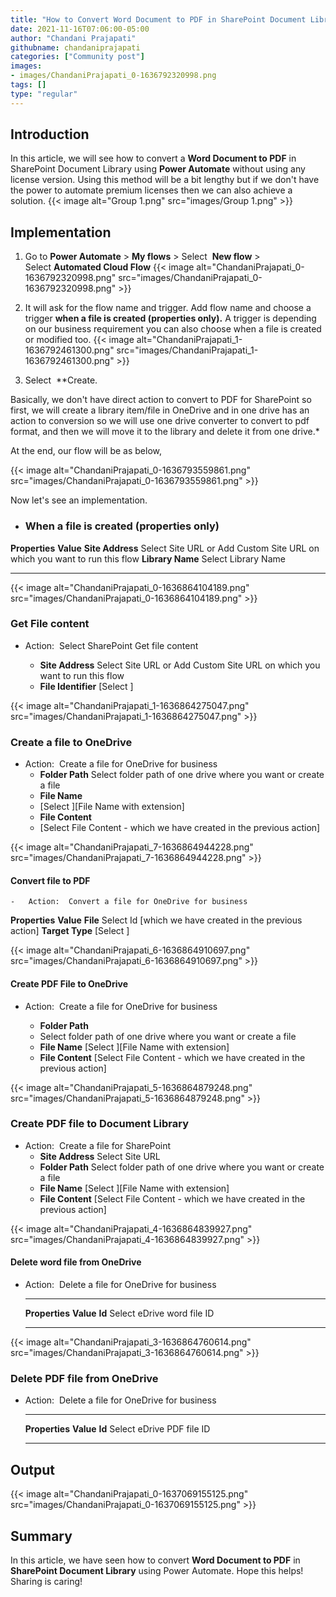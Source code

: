 ```yaml
---
title: "How to Convert Word Document to PDF in SharePoint Document Library using Power Automate?"
date: 2021-11-16T07:06:00-05:00
author: "Chandani Prajapati"
githubname: chandaniprajapati
categories: ["Community post"]
images:
- images/ChandaniPrajapati_0-1636792320998.png
tags: []
type: "regular"
---
```


## Introduction

In this article, we will see how to convert a **Word Document to PDF**
in SharePoint Document Library using **Power Automate** without using
any license version.
Using this method will be a bit lengthy but if we don't have the power
to automate premium licenses then we can also achieve a solution.
{{< image alt="Group 1.png" src="images/Group 1.png" >}}

## Implementation
 
1.  Go to **Power Automate** \> **My flows** \> Select  **New flow** \>
Select **Automated Cloud Flow**
{{< image alt="ChandaniPrajapati_0-1636792320998.png" src="images/ChandaniPrajapati_0-1636792320998.png" >}}
 

2.  It will ask for the flow name and trigger.
Add flow name and choose a trigger **when a file is created (properties
only).** A trigger is depending on our business requirement you can also
choose when a file is created or modified too.
{{< image alt="ChandaniPrajapati_1-1636792461300.png" src="images/ChandaniPrajapati_1-1636792461300.png" >}}

3.  Select  **Create.

  Basically, we don't have direct action to convert to PDF for SharePoint so first, we will create a library item/file in OneDrive and in one drive has an action to conversion so we will use one drive converter to convert to pdf format, and then we will move it to the library and delete it from one drive.*

At the end, our flow will be as below,

{{< image alt="ChandaniPrajapati_0-1636793559861.png" src="images/ChandaniPrajapati_0-1636793559861.png" >}}
 

Now let's see an implementation.

-   ### When a file is created (properties only) 

  **Properties**     **Value**
  **Site Address**   Select Site URL or Add Custom Site URL on which you want to run this flow
  **Library Name**   Select Library Name
  ------------------ ---------------------------------------------------------------------------
{{< image alt="ChandaniPrajapati_0-1636864104189.png" src="images/ChandaniPrajapati_0-1636864104189.png" >}}

### Get File content 

- Action:  Select SharePoint Get file content

    - **Site Address**
   Select Site URL or Add Custom Site URL on which you want to run this flow
    - **File Identifier** 
  [Select ]

{{< image alt="ChandaniPrajapati_1-1636864275047.png" src="images/ChandaniPrajapati_1-1636864275047.png" >}}

### Create a file to OneDrive 

- Action:  Create a file for OneDrive for business
    - **Folder Path** 
  Select folder path of one drive where you want or create a file
    - **File Name** 
    - [Select ][File Name with extension]
    - **File Content**
    - [Select File Content - which we have created in the previous action]

{{< image alt="ChandaniPrajapati_7-1636864944228.png" src="images/ChandaniPrajapati_7-1636864944228.png" >}}

#### Convert file to PDF 

    -   Action:  Convert a file for OneDrive for business

  **Properties**    **Value**
  **File**          Select Id [which we have created in the previous action]
  **Target Type**   [Select ]

{{< image alt="ChandaniPrajapati_6-1636864910697.png" src="images/ChandaniPrajapati_6-1636864910697.png" >}}

#### Create PDF File to OneDrive 

-   Action:  Create a file for OneDrive for business

    - **Folder Path**    
    - Select folder path of one drive where you want or create a file
    - **File Name**
  [Select ][File Name with extension]
    - **File Content**
  [Select File Content - which we have created in the previous action]

{{< image alt="ChandaniPrajapati_5-1636864879248.png" src="images/ChandaniPrajapati_5-1636864879248.png" >}}

### Create PDF file to Document Library 

- Action:  Create a file for SharePoint
    - **Site Address**
  Select Site URL
    - **Folder Path**
   Select folder path of one drive where you want or create a file
    - **File Name** 
  [Select ][File Name with extension]
    - **File Content**
  [Select File Content - which we have created in the previous action]

{{< image alt="ChandaniPrajapati_4-1636864839927.png" src="images/ChandaniPrajapati_4-1636864839927.png" >}}

#### Delete word file from OneDrive 

- Action:  Delete a file for OneDrive for business

  ---------------- ------------------------------
  **Properties**   **Value**
  **Id**           Select eDrive word file ID
  ---------------- ------------------------------

{{< image alt="ChandaniPrajapati_3-1636864760614.png" src="images/ChandaniPrajapati_3-1636864760614.png" >}}

### Delete PDF file from OneDrive 

- Action:  Delete a file for OneDrive for business

  ---------------- -----------------------------
  **Properties**   **Value**
  **Id**           Select eDrive PDF file ID
  ---------------- -----------------------------



## Output 

{{< image alt="ChandaniPrajapati_0-1637069155125.png" src="images/ChandaniPrajapati_0-1637069155125.png" >}}
 

## Summary 

In this article, we have seen how to convert **Word Document to PDF** in
**SharePoint Document Library** using Power Automate.
Hope this helps!
Sharing is caring!
